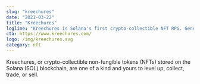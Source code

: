 ```yaml
---
slug: "kreechures"
date: "2021-03-22"
title: "Kreechures"
logline: "Kreechures is Solana's first crypto-collectible NFT RPG. Generation-0 Kreechure arrivals began in March 2021 and will continue until we hit our limit. Generative NFTs that are yours to level up, collect, trade, or sell"
cta: https://www.kreechures.com/
logo: /img/kreechures.svg
category: nft
---
```


Kreechures, or crypto-collectible non-fungible tokens (NFTs) stored on the Solana (SOL) blockchain, are one of a kind and yours to level up, collect, trade, or sell.
